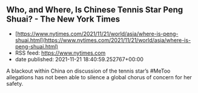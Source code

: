 ## Who, and Where, Is Chinese Tennis Star Peng Shuai? - The New York Times
 - [https://www.nytimes.com/2021/11/21/world/asia/where-is-peng-shuai.html](https://www.nytimes.com/2021/11/21/world/asia/where-is-peng-shuai.html)
 - RSS feed: https://www.nytimes.com
 - date published: 2021-11-21 18:40:59.252767+00:00

A blackout within China on discussion of the tennis star’s #MeToo allegations has not been able to silence a global chorus of concern for her safety.

